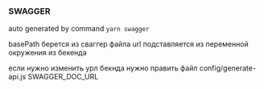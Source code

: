 ### SWAGGER

auto generated by command `yarn swagger`

basePath берется из сваггер файла
url подставляется из переменной окружения из бекенда

если нужно изменить урл бекнда нужно править файл config/generate-api.js SWAGGER_DOC_URL
